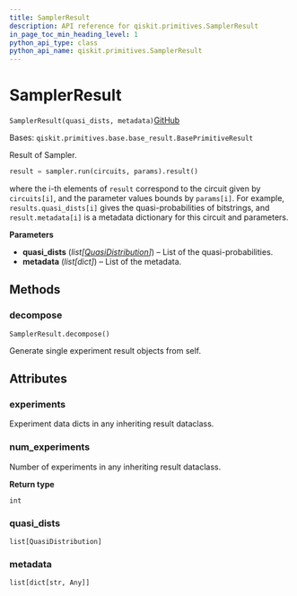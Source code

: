 ```yaml
---
title: SamplerResult
description: API reference for qiskit.primitives.SamplerResult
in_page_toc_min_heading_level: 1
python_api_type: class
python_api_name: qiskit.primitives.SamplerResult
---
```


# SamplerResult

<span id="qiskit.primitives.SamplerResult" />

`SamplerResult(quasi_dists, metadata)`[GitHub](https://github.com/qiskit/qiskit/tree/stable/0.40/qiskit/primitives/base/sampler_result.py "view source code")

Bases: `qiskit.primitives.base.base_result.BasePrimitiveResult`

Result of Sampler.

```python
result = sampler.run(circuits, params).result()
```

where the i-th elements of `result` correspond to the circuit given by `circuits[i]`, and the parameter values bounds by `params[i]`. For example, `results.quasi_dists[i]` gives the quasi-probabilities of bitstrings, and `result.metadata[i]` is a metadata dictionary for this circuit and parameters.

**Parameters**

*   **quasi\_dists** (*list\[*[*QuasiDistribution*](qiskit.result.QuasiDistribution "qiskit.result.QuasiDistribution")*]*) – List of the quasi-probabilities.
*   **metadata** (*list\[dict]*) – List of the metadata.

## Methods

### decompose

<span id="qiskit.primitives.SamplerResult.decompose" />

`SamplerResult.decompose()`

Generate single experiment result objects from self.

## Attributes

<span id="qiskit.primitives.SamplerResult.experiments" />

### experiments

Experiment data dicts in any inheriting result dataclass.

<span id="qiskit.primitives.SamplerResult.num_experiments" />

### num\_experiments

Number of experiments in any inheriting result dataclass.

**Return type**

`int`

<span id="qiskit.primitives.SamplerResult.quasi_dists" />

### quasi\_dists

`list[QuasiDistribution]`

<span id="qiskit.primitives.SamplerResult.metadata" />

### metadata

`list[dict[str, Any]]`


